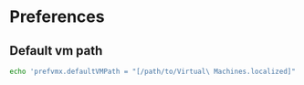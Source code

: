 # Preferences

## Default vm path

```sh
echo 'prefvmx.defaultVMPath = "[/path/to/Virtual\ Machines.localized]"' >> ~/Library/Preferences/VMware\ Fusion/preferences
```
